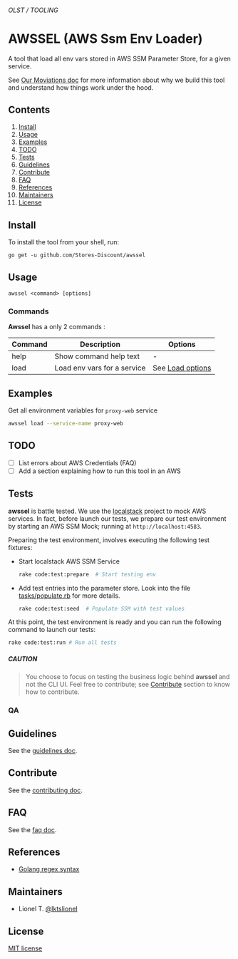 ###### OLST / TOOLING
# AWSSEL (AWS Ssm Env Loader)


A tool that load all env vars stored in AWS SSM Parameter Store, for a given service.

See [Our Moviations doc](docs/awssel/motivations.md) for more information about why we build this tool and understand how things work under the hood.



## Contents

  1. [Install]
  1. [Usage]
  1. [Examples]
  1. [TODO]
  1. [Tests]
  1. [Guidelines]
  1. [Contribute]
  1. [FAQ]
  1. [References]
  1. [Maintainers]
  1. [License]
## Install

To install the tool from your shell, run:

```
go get -u github.com/Stores-Discount/awssel
```

## Usage

```
awssel <command> [options]
```

### Commands

**Awssel** has a only 2 commands : 



Command | Description | Options
---------|----------|---------
 help | Show command help text | -
 load | Load env vars for a service | See [Load options](docs/awssel/cmd/load.md)


## Examples

Get all environment variables for `proxy-web` service

```bash
awssel load --service-name proxy-web
```

## TODO

* [ ] List errors about AWS Credentials (FAQ)
* [ ] Add a section explaining how to run this tool in an AWS

## Tests

**awssel** is battle tested. We use the [localstack](https://github.com/localstack/localstack) project to mock AWS services.
In fact, before launch our tests, we prepare our test environment by starting an AWS SSM Mock; running at `http://localhost:4583`.

Preparing the test environment, involves executing the following test fixtures: 

- Start localstack AWS SSM Service
  ```bash
  rake code:test:prepare  # Start testing env
  ```
- Add test entries into the parameter store. Look into the file [tasks/populate.rb](tasks/populate.rb) for more details.
  ```bash
  rake code:test:seed  # Populate SSM with test values
  ```

At this point, the test environment is ready and you can run the following command to launch our tests:

```bash
rake code:test:run # Run all tests
```

##### CAUTION
> You choose to focus on testing the business logic behind **awssel** and not the CLI UI.
> Feel free to contribute; see [Contribute](#contribute) section to know how to contribute.


### QA


## Guidelines

See the [guidelines doc].

## Contribute

See the [contributing doc].

## FAQ

See the [faq doc].

## References

* [Golang regex syntax](https://github.com/google/re2/wiki/Syntax)

## Maintainers

* Lionel T. [@lktslionel](https://twitter.com/lktslionel)

## License
 
[MIT license]


[Changelog]: docs/CHANGELOG.md
[contributing doc]: docs/CONTRIBUTE.md
[guidelines doc]: docs/GUIDELINES.md
[faq doc]: docs/FAQ.md
[MIT license]: LICENSE
[Install]: #Install
[Usage]: #Usage
[Examples]: #Examples
[TODO]: #TODO
[Tests]: #Tests
[Guidelines]: #Guidelines
[Contribute]: #Contribute
[FAQ]: #FAQ
[References]: #References
[Maintainers]: #Maintainers
[License]: #License
